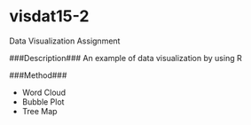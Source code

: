 # visdat15-2
Data Visualization Assignment 

###Description###
An example of data visualization by using R

###Method###
- Word Cloud
- Bubble Plot
- Tree Map

